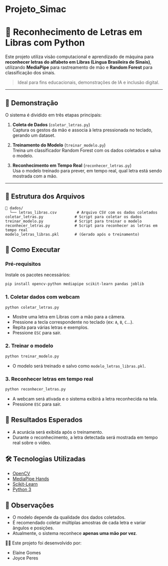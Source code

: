 # Projeto_Simac
# 🤟 Reconhecimento de Letras em Libras com Python

Este projeto utiliza visão computacional e aprendizado de máquina para **reconhecer letras do alfabeto em Libras (Língua Brasileira de Sinais)**, utilizando **MediaPipe** para rastreamento de mão e **Random Forest** para classificação dos sinais.

> Ideal para fins educacionais, demonstrações de IA e inclusão digital.

---

## 📸 Demonstração

O sistema é dividido em três etapas principais:

1. **Coleta de Dados** (`coletar_letras.py`)  
   Captura os gestos da mão e associa à letra pressionada no teclado, gerando um dataset.

2. **Treinamento do Modelo** (`treinar_modelo.py`)  
   Treina um classificador Random Forest com os dados coletados e salva o modelo.

3. **Reconhecimento em Tempo Real** (`reconhecer_letras.py`)  
   Usa o modelo treinado para prever, em tempo real, qual letra está sendo mostrada com a mão.

---

## 📂 Estrutura dos Arquivos

```
📁 dados/
  └── letras_libras.csv         # Arquivo CSV com os dados coletados
coletar_letras.py              # Script para coletar os dados
treinar_modelo.py              # Script para treinar o modelo
reconhecer_letras.py           # Script para reconhecer as letras em tempo real
modelo_letras_libras.pkl       # (Gerado após o treinamento)
```
## 🚀 Como Executar

### Pré-requisitos

Instale os pacotes necessários:

```bash
pip install opencv-python mediapipe scikit-learn pandas joblib
```

### 1. Coletar dados com webcam

```bash
python coletar_letras.py
```

- Mostre uma letra em Libras com a mão para a câmera.
- Pressione a tecla correspondente no teclado (ex: `A`, `B`, `C`...).
- Repita para várias letras e exemplos.
- Pressione `ESC` para sair.

### 2. Treinar o modelo

```bash
python treinar_modelo.py
```

- O modelo será treinado e salvo como `modelo_letras_libras.pkl`.

### 3. Reconhecer letras em tempo real

```bash
python reconhecer_letras.py
```

- A webcam será ativada e o sistema exibirá a letra reconhecida na tela.
- Pressione `ESC` para sair.

## 🎯 Resultados Esperados

- A acurácia será exibida após o treinamento.
- Durante o reconhecimento, a letra detectada será mostrada em tempo real sobre o vídeo.

## 🛠️ Tecnologias Utilizadas

- [OpenCV](https://opencv.org/)
- [MediaPipe Hands](https://google.github.io/mediapipe/)
- [Scikit-Learn](https://scikit-learn.org/)
- [Python 3](https://www.python.org/)

## 📌 Observações

- O modelo depende da qualidade dos dados coletados.
- É recomendado coletar múltiplas amostras de cada letra e variar ângulos e posições.
- Atualmente, o sistema reconhece **apenas uma mão por vez**.

👨‍💻 Este projeto foi desenvolvido por:
- Elaíne Gomes
- Joyce Peres

